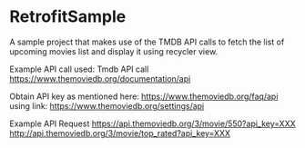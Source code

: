 # RetrofitSample

A sample project that makes use of the TMDB API calls to fetch the list of upcoming movies list and display it using recycler view.

Example API call used: Tmdb API call
https://www.themoviedb.org/documentation/api

Obtain API key as mentioned here:
https://www.themoviedb.org/faq/api
using link:
https://www.themoviedb.org/settings/api

Example API Request
https://api.themoviedb.org/3/movie/550?api_key=XXX
http://api.themoviedb.org/3/movie/top_rated?api_key=XXX
